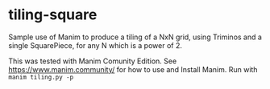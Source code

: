 # tiling-square
Sample use of Manim to produce a tiling of a NxN grid, using Triminos and a single SquarePiece, for any N which is a power of 2.

This was tested with Manim Comunity Edition. See https://www.manim.community/ for how to use and Install Manim. 
Run with `manim tiling.py -p`
